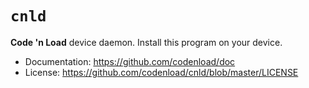 # `cnld`
**Code 'n Load** device daemon. Install this program on your device.

- Documentation: https://github.com/codenload/doc
- License: https://github.com/codenload/cnld/blob/master/LICENSE
